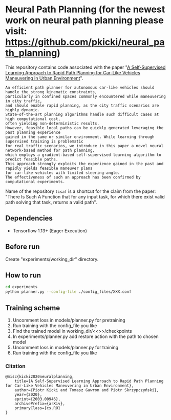 # Neural Path Planning (for the newest work on neural path planning please visit: https://github.com/pkicki/neural_path_planning)

This repository contains code associated with the paper "[A Self-Supervised Learning Approach to Rapid Path Planning for Car-Like Vehicles Maneuvering in Urban Environment](https://arxiv.org/abs/2003.00946)".

```
An efficient path planner for autonomous car-like vehicles should handle the strong kinematic constraints,
particularly in confined spaces commonly encountered while maneuvering in city traffic,
and should enable rapid planning, as the city traffic scenarios are highly dynamic.
State-of-the-art planning algorithms handle such difficult cases at high computational cost,
often yielding non-deterministic results.
However, feasible local paths can be quickly generated leveraging the past planning experience
gained in the same or similar environment. While learning through supervised training is problematic
for real traffic scenarios, we introduce in this paper a novel neural network-based method for path planning,
which employs a gradient-based self-supervised learning algorithm to predict feasible paths.
This approach strongly exploits the experience gained in the past and rapidly yields feasible maneuver plans
for car-like vehicles with limited steering-angle.
The effectiveness of such an approach has been confirmed by computational experiments.
```

Name of the repository `tisaf` is a shortcut for the claim from the paper: "There Is Such A Function that for any input task, for which there exist valid path solving that task, returns a valid path". 

## Dependencies

* Tensorflow 1.13+ (Eager Execution)

## Before run

Create "experiments/working_dir" directory. 

## How to run

```bash
cd experiments
python planner.py --config-file ./config_files/XXX.conf
```

## Training scheme
1. Uncomment loss in models/planner.py for pretraining
2. Run training with the config_file you like
3. Find the trained model in working_dir/<<<out-name>>>/checkpoints
4. In experiments/planner.py add restore action with the path to chosen model
5. Uncomment loss in models/planner.py for training
6. Run training with the config_file you like

### Citation
```
@misc{kicki2020neuralplanning,
    title={A Self-Supervised Learning Approach to Rapid Path Planning for Car-Like Vehicles Maneuvering in Urban Environment},
    author={Piotr Kicki and Tomasz Gawron and Piotr Skrzypczyński},
    year={2020},
    eprint={2003.00946},
    archivePrefix={arXiv},
    primaryClass={cs.RO}
}
```
